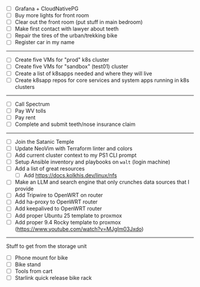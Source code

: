 - [ ] Grafana + CloudNativePG
- [ ] Buy more lights for front room
- [ ] Clear out the front room (put stuff in main bedroom)
- [ ] Make first contact with lawyer about teeth
- [ ] Repair the tires of the urban/trekking bike
- [ ] Register car in my name
----

- [ ] Create five VMs for "prod" k8s cluster
- [ ] Create five VMs for "sandbox" (test01) cluster
- [ ] Create a list of k8sapps needed and where they will live
- [ ] Create k8sapp repos for core services and system apps running in k8s clusters

----

- [ ] Call Spectrum
- [ ] Pay WV tolls
- [ ] Pay rent
- [ ] Complete and submit teeth/nose insurance claim

----

- [ ] Join the Satanic Temple
- [ ] Update NeoVim with Terraform linter and colors
- [ ] Add current cluster context to my PS1 CLI prompt
- [ ] Setup Ansible inventory and playbooks on `walt` (login machine)
- [ ] Add a list of great resources
  - [ ] Add https://docs.kolkhis.dev/linux/nfs
- [ ] Make an LLM and search engine that only crunches data sources that I provide
- [ ] Add Tripwire to OpenWRT on router
- [ ] Add ha-proxy to OpenWRT router
- [ ] Add keepalived to OpenWRT router
- [ ] Add proper Ubuntu 25 template to proxmox
- [ ] Add proper 9.4 Rocky template to proxmox (https://www.youtube.com/watch?v=MJgIm03Jxdo)

----

Stuff to get from the storage unit

- [ ] Phone mount for bike
- [ ] Bike stand
- [ ] Tools from cart
- [ ] Starlink quick release bike rack